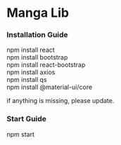 
# Manga Lib

### Installation Guide  
npm install react  
npm install bootstrap  
npm install react-bootstrap  
npm install axios  
npm install qs  
npm install @material-ui/core  

if anything is missing, please update.  

### Start Guide  
npm start  


